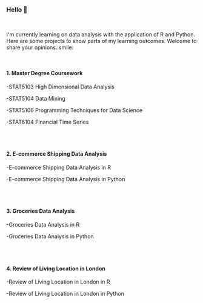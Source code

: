 ### Hello :wave:

<br>
<p>I'm currently learning on data analysis with the application of R and Python. Here are some projects to show parts of my learning outcomes. Welcome to share your opinions.:smile:</p>
</br>

#### 1. Master Degree Coursework
<p>-STAT5103 High Dimensional Data Analysis</P>
<p>-STAT5104 Data Mining</p>
<p>-STAT5106 Programming Techniques for Data Science</p>
<p>-STAT6104 Financial Time Series</p>
<br></br>

#### 2. E-commerce Shipping Data Analysis
<p>-E-commerce Shipping Data Analysis in R</p>
<p>-E-commerce Shipping Data Analysis in Python</p>
<br></br>

#### 3. Groceries Data Analysis
<p>-Groceries Data Analysis in R</p>
<p>-Groceries Data Analysis in Python</p>
<br></br>

#### 4. Review of Living Location in London
<p>-Review of Living Location in London in R</p>
<p>-Review of Living Location in London in Python</p>
